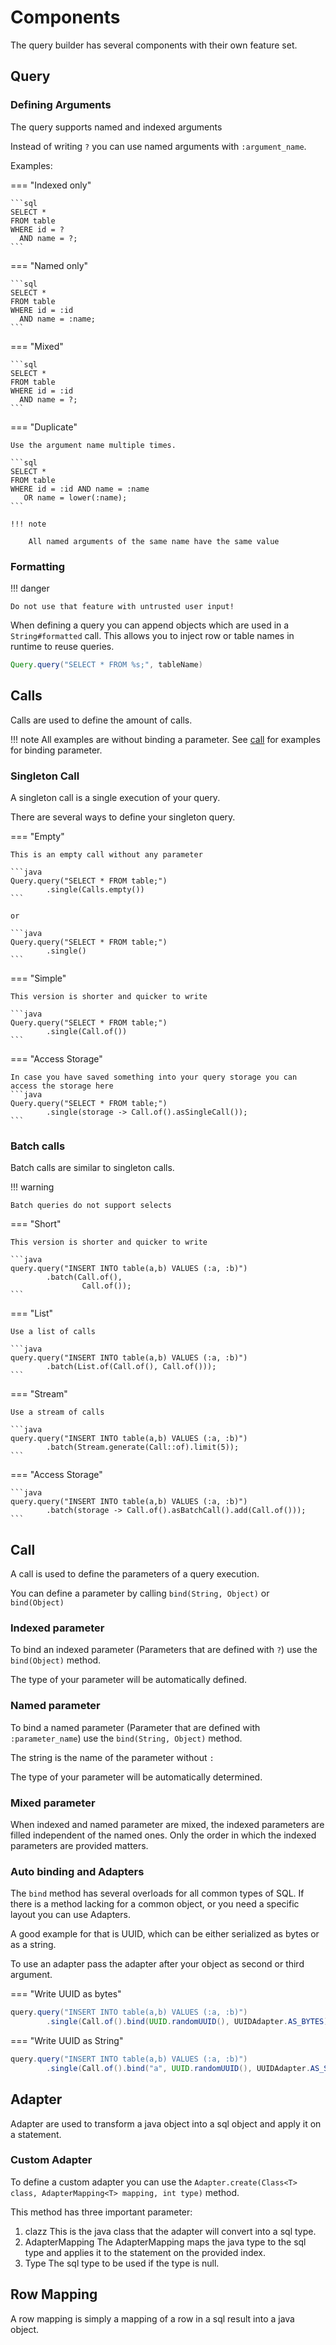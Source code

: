 # Components

The query builder has several components with their own feature set.

## Query

### Defining Arguments

The query supports named and indexed arguments

Instead of writing `?` you can use named arguments with `:argument_name`.

Examples:

=== "Indexed only"

    ```sql
    SELECT *
    FROM table
    WHERE id = ?
      AND name = ?;
    ```

=== "Named only"

    ```sql
    SELECT *
    FROM table
    WHERE id = :id
      AND name = :name;
    ```

=== "Mixed"
 
    ```sql
    SELECT *
    FROM table
    WHERE id = :id
      AND name = ?;
    ```

=== "Duplicate"

    Use the argument name multiple times.
    
    ```sql
    SELECT *
    FROM table
    WHERE id = :id AND name = :name
       OR name = lower(:name);
    ```
    
    !!! note
    
        All named arguments of the same name have the same value

### Formatting

!!! danger

    Do not use that feature with untrusted user input!

When defining a query you can append objects which are used in a `String#formatted` call.
This allows you to inject row or table names in runtime to reuse queries.

```java
Query.query("SELECT * FROM %s;", tableName)
```

## Calls

Calls are used to define the amount of calls.

!!! note
    All examples are without binding a parameter.
    See [call](#call) for examples for binding parameter.

### Singleton Call

A singleton call is a single execution of your query.

There are several ways to define your singleton query.

=== "Empty"

    This is an empty call without any parameter
    
    ```java
    Query.query("SELECT * FROM table;")
            .single(Calls.empty())
    ```

    or

    ```java
    Query.query("SELECT * FROM table;")
            .single()
    ```

=== "Simple"

    This version is shorter and quicker to write
    
    ```java
    Query.query("SELECT * FROM table;")
            .single(Call.of())
    ```

=== "Access Storage"

    In case you have saved something into your query storage you can access the storage here
    ```java
    Query.query("SELECT * FROM table;")
            .single(storage -> Call.of().asSingleCall());
    ```

### Batch calls

Batch calls are similar to singleton calls.

!!! warning
    
    Batch queries do not support selects


=== "Short"

    This version is shorter and quicker to write
    
    ```java
    query.query("INSERT INTO table(a,b) VALUES (:a, :b)")
            .batch(Call.of(),
                    Call.of());
    ```

=== "List"

    Use a list of calls
    
    ```java
    query.query("INSERT INTO table(a,b) VALUES (:a, :b)")
            .batch(List.of(Call.of(), Call.of()));
    ```

=== "Stream"

    Use a stream of calls
    
    ```java
    query.query("INSERT INTO table(a,b) VALUES (:a, :b)")
            .batch(Stream.generate(Call::of).limit(5));
    ```

=== "Access Storage"

    ```java
    query.query("INSERT INTO table(a,b) VALUES (:a, :b)")
            .batch(storage -> Call.of().asBatchCall().add(Call.of()));
    ```

## Call

A call is used to define the parameters of a query execution.

You can define a parameter by calling `bind(String, Object)` or `bind(Object)`

### Indexed parameter

To bind an indexed parameter (Parameters that are defined with `?`) use the `bind(Object)` method.

The type of your parameter will be automatically defined.

### Named parameter

To bind a named parameter (Parameter that are defined with `:parameter_name`) use the `bind(String, Object)` method.

The string is the name of the parameter without `:`

The type of your parameter will be automatically determined.

### Mixed parameter

When indexed and named parameter are mixed, the indexed parameters are filled independent of the named ones.
Only the order in which the indexed parameters are provided matters.

### Auto binding and Adapters

The `bind` method has several overloads for all common types of SQL.
If there is a method lacking for a common object, or you need a specific layout you can use Adapters.

A good example for that is UUID, which can be either serialized as bytes or as a string.

To use an adapter pass the adapter after your object as second or third argument.

=== "Write UUID as bytes"

```java
query.query("INSERT INTO table(a,b) VALUES (:a, :b)")
        .single(Call.of().bind(UUID.randomUUID(), UUIDAdapter.AS_BYTES));
```

=== "Write UUID as String"

```java
query.query("INSERT INTO table(a,b) VALUES (:a, :b)")
        .single(Call.of().bind("a", UUID.randomUUID(), UUIDAdapter.AS_STRING));
```

## Adapter

Adapter are used to transform a java object into a sql object and apply it on a statement.

### Custom Adapter

To define a custom adapter you can use the `Adapter.create(Class<T> class, AdapterMapping<T> mapping, int type)` method.

This method has three important parameter:

1. clazz
    This is the java class that the adapter will convert into a sql type.
2. AdapterMapping
    The AdapterMapping maps the java type to the sql type and applies it to the statement on the provided index.
3. Type
    The sql type to be used if the type is null.

## Row Mapping

A row mapping is simply a mapping of a row in a sql result into a java object. 
